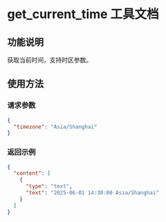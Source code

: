 # get_current_time 工具文档

## 功能说明
获取当前时间，支持时区参数。

## 使用方法
### 请求参数
```json
{
  "timezone": "Asia/Shanghai"
}
```

### 返回示例
```json
{
  "content": [
    {
      "type": "text",
      "text": "2025-06-01 14:30:00 Asia/Shanghai"
    }
  ]
}
```
